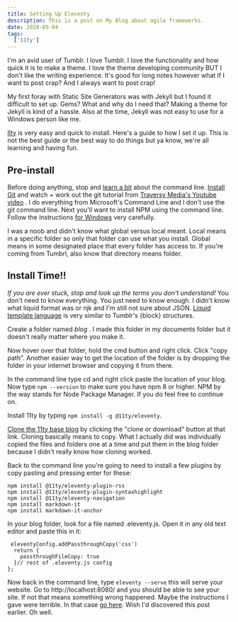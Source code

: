 ```yaml
---
title: Setting Up Eleventy
description: This is a post on My Blog about agile frameworks.
date: 2020-05-04
tags:
  ['11ty']
---
```


I'm an avid user of Tumblr. I love Tumblr. I love the functionality and how quick it is to make a theme. I love the theme developing community BUT I don't like the writing experience. It's good for long notes however what if I want to post crap? And I always want to post crap!

My first foray with Static Site Generators was with Jekyll but I found it difficult to set up. Gems? What and why do I need that? Making a theme for Jekyll is kind of a hassle. Also at the time, Jekyll was not easy to use for a Windows person like me. 

[llty](https://www.11ty.dev/) is very easy and quick to install. Here's a guide to how I set it up. This is not the best guide or the best way to do things but ya know, we're all learning and having fun.

## Pre-install

Before doing anything, stop and [learn a bit](https://learntocodewith.me/getting-started/topics/command-line/) about the command line. [Install Git](https://git-scm.com/book/en/v2/Getting-Started-Installing-Git) and watch + work out the git tutorial from [Traversy Media's Youtube video](https://www.youtube.com/watch?v=SWYqp7iY_Tc) . I do everything from Microsoft's Command Line and I don't use the git command line. Next you'll want to install NPM using the command line. Follow the instructions [for Windows](https://phoenixnap.com/kb/install-node-js-npm-on-windows) very carefully. 

I was a noob and didn't know what global versus local meant. Local means in a specific folder so only that folder can use what you install. Global means in some designated place that every folder has access to. If you're coming from Tumbrl, also know that directory means folder.

## Install Time!!

_If you are ever stuck, stop and look up the terms you don't understand!_ You don't need to know everything. You just need to know enough. I didn't know what liquid format was or njk and I'm still not sure about JSON. [Liquid template language](https://shopify.github.io/liquid/basics/introduction/) is very similar to Tumblr's {block} structures. 

Create a folder named _blog_ . I made this folder in my documents folder but it doesn't really matter where you make it.

Now hover over that folder, hold the cmd button and right click. Click "copy path". Another easier way to get the location of the folder is by dropping the folder in your internet browser and copying it from there.

In the command line type cd and right click paste the location of your blog. Now type `npm --version` to make sure you have npm 8 or higher. NPM by the way stands for Node Package Manager. If you do feel free to continue on.

Install 11ty by typing `npm install -g @11ty/eleventy`. 

[Clone the 11ty base blog](https://github.com/11ty/eleventy-base-blog) by clicking the "clone or download" button at that link. Cloning basically means to copy. What I actually did was individually copied the files and folders one at a time and put them in the blog folder because I didn't really know how cloning worked.

Back to the command line you're  going to need to install a few plugins by copy pasting and pressing enter for these:

```
npm install @11ty/eleventy-plugin-rss
npm install @11ty/eleventy-plugin-syntaxhighlight
npm install @11ty/eleventy-navigation
npm install markdown-it
npm install markdown-it-anchor
```

In your blog folder, look for a file named .eleventy.js. Open it in any old text editor and paste this in it:

```
 eleventyConfig.addPassthroughCopy('css')
  return {
    passthroughFileCopy: true
  }// rest of .eleventy.js config
};
```

Now back in the command line, type `eleventy --serve` this will serve your website. Go to http://localhost:8080/ and you should be able to see your site. If not that means something wrong happened. Maybe the instructions I gave were terrible.  In that case [go here](https://www.filamentgroup.com/lab/build-a-blog/). Wish I'd discovered this post earlier. Oh well.



